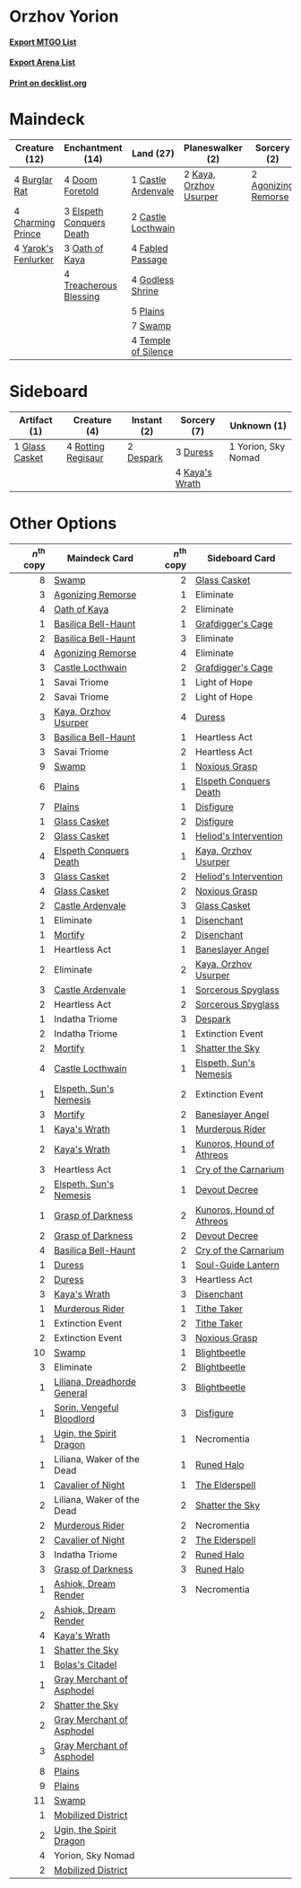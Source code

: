 # Orzhov Yorion

#### [Export MTGO List](../collection/Orzhov%20Yorion/Orzhov%20Yorion.txt)
#### [Export Arena List](../collection/Orzhov%20Yorion/Orzhov%20Yorion_arena.txt)
#### [Print on decklist.org](http://decklist.org/?deckmain=2%09Agonizing%20Remorse%0A4%09Burglar%20Rat%0A1%09Castle%20Ardenvale%0A2%09Castle%20Locthwain%0A4%09Charming%20Prince%0A4%09Doom%20Foretold%0A3%09Elspeth%20Conquers%20Death%0A4%09Fabled%20Passage%0A4%09Godless%20Shrine%0A2%09Kaya,%20Orzhov%20Usurper%0A3%09Oath%20of%20Kaya%0A5%09Plains%0A7%09Swamp%0A4%09Temple%20of%20Silence%0A4%09Treacherous%20Blessing%0A4%09Yarok's%20Fenlurker%0A3%09Yorion,%20Sky%20Nomad&deckside=2%09Despark%0A3%09Duress%0A1%09Glass%20Casket%0A4%09Kaya's%20Wrath%0A4%09Rotting%20Regisaur%0A1%09Yorion,%20Sky%20Nomad)
# Maindeck

|                                        Creature (12)                                         |                                         Enchantment (14)                                          |                                          Land (27)                                           |                                        Planeswalker (2)                                         |                                         Sorcery (2)                                          |    Unknown (3)    |
|----------------------------------------------------------------------------------------------|---------------------------------------------------------------------------------------------------|----------------------------------------------------------------------------------------------|-------------------------------------------------------------------------------------------------|----------------------------------------------------------------------------------------------|-------------------|
|4 [Burglar Rat](http://gatherer.wizards.com/Pages/Card/Details.aspx?multiverseid=452814)      |4 [Doom Foretold](http://gatherer.wizards.com/Pages/Card/Details.aspx?multiverseid=473149)         |1 [Castle Ardenvale](http://gatherer.wizards.com/Pages/Card/Details.aspx?multiverseid=473200) |2 [Kaya, Orzhov Usurper](http://gatherer.wizards.com/Pages/Card/Details.aspx?multiverseid=460129)|2 [Agonizing Remorse](http://gatherer.wizards.com/Pages/Card/Details.aspx?multiverseid=476334)|3 Yorion, Sky Nomad|
|4 [Charming Prince](http://gatherer.wizards.com/Pages/Card/Details.aspx?multiverseid=472970)  |3 [Elspeth Conquers Death](http://gatherer.wizards.com/Pages/Card/Details.aspx?multiverseid=476264)|2 [Castle Locthwain](http://gatherer.wizards.com/Pages/Card/Details.aspx?multiverseid=473203) |                                                                                                 |                                                                                              |                   |
|4 [Yarok's Fenlurker](http://gatherer.wizards.com/Pages/Card/Details.aspx?multiverseid=466877)|3 [Oath of Kaya](http://gatherer.wizards.com/Pages/Card/Details.aspx?multiverseid=461136)          |4 [Fabled Passage](http://gatherer.wizards.com/Pages/Card/Details.aspx?multiverseid=473206)   |                                                                                                 |                                                                                              |                   |
|                                                                                              |4 [Treacherous Blessing](http://gatherer.wizards.com/Pages/Card/Details.aspx?multiverseid=476368)  |4 [Godless Shrine](http://gatherer.wizards.com/Pages/Card/Details.aspx?multiverseid=405099)   |                                                                                                 |                                                                                              |                   |
|                                                                                              |                                                                                                   |5 [Plains](http://gatherer.wizards.com/Pages/Card/Details.aspx?multiverseid=439856)           |                                                                                                 |                                                                                              |                   |
|                                                                                              |                                                                                                   |7 [Swamp](http://gatherer.wizards.com/Pages/Card/Details.aspx?multiverseid=439858)            |                                                                                                 |                                                                                              |                   |
|                                                                                              |                                                                                                   |4 [Temple of Silence](http://gatherer.wizards.com/Pages/Card/Details.aspx?multiverseid=373522)|                                                                                                 |                                                                                              |                   |


# Sideboard

|                                      Artifact (1)                                       |                                        Creature (4)                                         |                                    Instant (2)                                     |                                       Sorcery (7)                                       |    Unknown (1)    |
|-----------------------------------------------------------------------------------------|---------------------------------------------------------------------------------------------|------------------------------------------------------------------------------------|-----------------------------------------------------------------------------------------|-------------------|
|1 [Glass Casket](http://gatherer.wizards.com/Pages/Card/Details.aspx?multiverseid=472977)|4 [Rotting Regisaur](http://gatherer.wizards.com/Pages/Card/Details.aspx?multiverseid=466865)|2 [Despark](http://gatherer.wizards.com/Pages/Card/Details.aspx?multiverseid=461117)|3 [Duress](http://gatherer.wizards.com/Pages/Card/Details.aspx?multiverseid=14557)       |1 Yorion, Sky Nomad|
|                                                                                         |                                                                                             |                                                                                    |4 [Kaya's Wrath](http://gatherer.wizards.com/Pages/Card/Details.aspx?multiverseid=457331)|                   |


# Other Options

|*n*<sup>th</sup> copy|                                            Maindeck Card                                             |*n*<sup>th</sup> copy|                                           Sideboard Card                                           |
|--------------------:|------------------------------------------------------------------------------------------------------|--------------------:|----------------------------------------------------------------------------------------------------|
|                    8|[Swamp](http://gatherer.wizards.com/Pages/Card/Details.aspx?multiverseid=439858)                      |                    2|[Glass Casket](http://gatherer.wizards.com/Pages/Card/Details.aspx?multiverseid=472977)             |
|                    3|[Agonizing Remorse](http://gatherer.wizards.com/Pages/Card/Details.aspx?multiverseid=476334)          |                    1|Eliminate                                                                                           |
|                    4|[Oath of Kaya](http://gatherer.wizards.com/Pages/Card/Details.aspx?multiverseid=461136)               |                    2|Eliminate                                                                                           |
|                    1|[Basilica Bell-Haunt](http://gatherer.wizards.com/Pages/Card/Details.aspx?multiverseid=457300)        |                    1|[Grafdigger's Cage](http://gatherer.wizards.com/Pages/Card/Details.aspx?multiverseid=278452)        |
|                    2|[Basilica Bell-Haunt](http://gatherer.wizards.com/Pages/Card/Details.aspx?multiverseid=457300)        |                    3|Eliminate                                                                                           |
|                    4|[Agonizing Remorse](http://gatherer.wizards.com/Pages/Card/Details.aspx?multiverseid=476334)          |                    4|Eliminate                                                                                           |
|                    3|[Castle Locthwain](http://gatherer.wizards.com/Pages/Card/Details.aspx?multiverseid=473203)           |                    2|[Grafdigger's Cage](http://gatherer.wizards.com/Pages/Card/Details.aspx?multiverseid=278452)        |
|                    1|Savai Triome                                                                                          |                    1|Light of Hope                                                                                       |
|                    2|Savai Triome                                                                                          |                    2|Light of Hope                                                                                       |
|                    3|[Kaya, Orzhov Usurper](http://gatherer.wizards.com/Pages/Card/Details.aspx?multiverseid=460129)       |                    4|[Duress](http://gatherer.wizards.com/Pages/Card/Details.aspx?multiverseid=14557)                    |
|                    3|[Basilica Bell-Haunt](http://gatherer.wizards.com/Pages/Card/Details.aspx?multiverseid=457300)        |                    1|Heartless Act                                                                                       |
|                    3|Savai Triome                                                                                          |                    2|Heartless Act                                                                                       |
|                    9|[Swamp](http://gatherer.wizards.com/Pages/Card/Details.aspx?multiverseid=439858)                      |                    1|[Noxious Grasp](http://gatherer.wizards.com/Pages/Card/Details.aspx?multiverseid=466864)            |
|                    6|[Plains](http://gatherer.wizards.com/Pages/Card/Details.aspx?multiverseid=439856)                     |                    1|[Elspeth Conquers Death](http://gatherer.wizards.com/Pages/Card/Details.aspx?multiverseid=476264)   |
|                    7|[Plains](http://gatherer.wizards.com/Pages/Card/Details.aspx?multiverseid=439856)                     |                    1|[Disfigure](http://gatherer.wizards.com/Pages/Card/Details.aspx?multiverseid=442076)                |
|                    1|[Glass Casket](http://gatherer.wizards.com/Pages/Card/Details.aspx?multiverseid=472977)               |                    2|[Disfigure](http://gatherer.wizards.com/Pages/Card/Details.aspx?multiverseid=442076)                |
|                    2|[Glass Casket](http://gatherer.wizards.com/Pages/Card/Details.aspx?multiverseid=472977)               |                    1|[Heliod's Intervention](http://gatherer.wizards.com/Pages/Card/Details.aspx?multiverseid=476270)    |
|                    4|[Elspeth Conquers Death](http://gatherer.wizards.com/Pages/Card/Details.aspx?multiverseid=476264)     |                    1|[Kaya, Orzhov Usurper](http://gatherer.wizards.com/Pages/Card/Details.aspx?multiverseid=460129)     |
|                    3|[Glass Casket](http://gatherer.wizards.com/Pages/Card/Details.aspx?multiverseid=472977)               |                    2|[Heliod's Intervention](http://gatherer.wizards.com/Pages/Card/Details.aspx?multiverseid=476270)    |
|                    4|[Glass Casket](http://gatherer.wizards.com/Pages/Card/Details.aspx?multiverseid=472977)               |                    2|[Noxious Grasp](http://gatherer.wizards.com/Pages/Card/Details.aspx?multiverseid=466864)            |
|                    2|[Castle Ardenvale](http://gatherer.wizards.com/Pages/Card/Details.aspx?multiverseid=473200)           |                    3|[Glass Casket](http://gatherer.wizards.com/Pages/Card/Details.aspx?multiverseid=472977)             |
|                    1|Eliminate                                                                                             |                    1|[Disenchant](http://gatherer.wizards.com/Pages/Card/Details.aspx?multiverseid=847)                  |
|                    1|[Mortify](http://gatherer.wizards.com/Pages/Card/Details.aspx?multiverseid=420829)                    |                    2|[Disenchant](http://gatherer.wizards.com/Pages/Card/Details.aspx?multiverseid=847)                  |
|                    1|Heartless Act                                                                                         |                    1|[Baneslayer Angel](http://gatherer.wizards.com/Pages/Card/Details.aspx?multiverseid=191065)         |
|                    2|Eliminate                                                                                             |                    2|[Kaya, Orzhov Usurper](http://gatherer.wizards.com/Pages/Card/Details.aspx?multiverseid=460129)     |
|                    3|[Castle Ardenvale](http://gatherer.wizards.com/Pages/Card/Details.aspx?multiverseid=473200)           |                    1|[Sorcerous Spyglass](http://gatherer.wizards.com/Pages/Card/Details.aspx?multiverseid=435407)       |
|                    2|Heartless Act                                                                                         |                    2|[Sorcerous Spyglass](http://gatherer.wizards.com/Pages/Card/Details.aspx?multiverseid=435407)       |
|                    1|Indatha Triome                                                                                        |                    3|[Despark](http://gatherer.wizards.com/Pages/Card/Details.aspx?multiverseid=461117)                  |
|                    2|Indatha Triome                                                                                        |                    1|Extinction Event                                                                                    |
|                    2|[Mortify](http://gatherer.wizards.com/Pages/Card/Details.aspx?multiverseid=420829)                    |                    1|[Shatter the Sky](http://gatherer.wizards.com/Pages/Card/Details.aspx?multiverseid=476288)          |
|                    4|[Castle Locthwain](http://gatherer.wizards.com/Pages/Card/Details.aspx?multiverseid=473203)           |                    1|[Elspeth, Sun's Nemesis](http://gatherer.wizards.com/Pages/Card/Details.aspx?multiverseid=476265)   |
|                    1|[Elspeth, Sun's Nemesis](http://gatherer.wizards.com/Pages/Card/Details.aspx?multiverseid=476265)     |                    2|Extinction Event                                                                                    |
|                    3|[Mortify](http://gatherer.wizards.com/Pages/Card/Details.aspx?multiverseid=420829)                    |                    2|[Baneslayer Angel](http://gatherer.wizards.com/Pages/Card/Details.aspx?multiverseid=191065)         |
|                    1|[Kaya's Wrath](http://gatherer.wizards.com/Pages/Card/Details.aspx?multiverseid=457331)               |                    1|[Murderous Rider](http://gatherer.wizards.com/Pages/Card/Details.aspx?multiverseid=473059)          |
|                    2|[Kaya's Wrath](http://gatherer.wizards.com/Pages/Card/Details.aspx?multiverseid=457331)               |                    1|[Kunoros, Hound of Athreos](http://gatherer.wizards.com/Pages/Card/Details.aspx?multiverseid=476473)|
|                    3|Heartless Act                                                                                         |                    1|[Cry of the Carnarium](http://gatherer.wizards.com/Pages/Card/Details.aspx?multiverseid=457214)     |
|                    2|[Elspeth, Sun's Nemesis](http://gatherer.wizards.com/Pages/Card/Details.aspx?multiverseid=476265)     |                    1|[Devout Decree](http://gatherer.wizards.com/Pages/Card/Details.aspx?multiverseid=466767)            |
|                    1|[Grasp of Darkness](http://gatherer.wizards.com/Pages/Card/Details.aspx?multiverseid=407595)          |                    2|[Kunoros, Hound of Athreos](http://gatherer.wizards.com/Pages/Card/Details.aspx?multiverseid=476473)|
|                    2|[Grasp of Darkness](http://gatherer.wizards.com/Pages/Card/Details.aspx?multiverseid=407595)          |                    2|[Devout Decree](http://gatherer.wizards.com/Pages/Card/Details.aspx?multiverseid=466767)            |
|                    4|[Basilica Bell-Haunt](http://gatherer.wizards.com/Pages/Card/Details.aspx?multiverseid=457300)        |                    2|[Cry of the Carnarium](http://gatherer.wizards.com/Pages/Card/Details.aspx?multiverseid=457214)     |
|                    1|[Duress](http://gatherer.wizards.com/Pages/Card/Details.aspx?multiverseid=14557)                      |                    1|[Soul-Guide Lantern](http://gatherer.wizards.com/Pages/Card/Details.aspx?multiverseid=476488)       |
|                    2|[Duress](http://gatherer.wizards.com/Pages/Card/Details.aspx?multiverseid=14557)                      |                    3|Heartless Act                                                                                       |
|                    3|[Kaya's Wrath](http://gatherer.wizards.com/Pages/Card/Details.aspx?multiverseid=457331)               |                    3|[Disenchant](http://gatherer.wizards.com/Pages/Card/Details.aspx?multiverseid=847)                  |
|                    1|[Murderous Rider](http://gatherer.wizards.com/Pages/Card/Details.aspx?multiverseid=473059)            |                    1|[Tithe Taker](http://gatherer.wizards.com/Pages/Card/Details.aspx?multiverseid=457171)              |
|                    1|Extinction Event                                                                                      |                    2|[Tithe Taker](http://gatherer.wizards.com/Pages/Card/Details.aspx?multiverseid=457171)              |
|                    2|Extinction Event                                                                                      |                    3|[Noxious Grasp](http://gatherer.wizards.com/Pages/Card/Details.aspx?multiverseid=466864)            |
|                   10|[Swamp](http://gatherer.wizards.com/Pages/Card/Details.aspx?multiverseid=439858)                      |                    1|[Blightbeetle](http://gatherer.wizards.com/Pages/Card/Details.aspx?multiverseid=466841)             |
|                    3|Eliminate                                                                                             |                    2|[Blightbeetle](http://gatherer.wizards.com/Pages/Card/Details.aspx?multiverseid=466841)             |
|                    1|[Liliana, Dreadhorde General](http://gatherer.wizards.com/Pages/Card/Details.aspx?multiverseid=461024)|                    3|[Blightbeetle](http://gatherer.wizards.com/Pages/Card/Details.aspx?multiverseid=466841)             |
|                    1|[Sorin, Vengeful Bloodlord](http://gatherer.wizards.com/Pages/Card/Details.aspx?multiverseid=461144)  |                    3|[Disfigure](http://gatherer.wizards.com/Pages/Card/Details.aspx?multiverseid=442076)                |
|                    1|[Ugin, the Spirit Dragon](http://gatherer.wizards.com/Pages/Card/Details.aspx?multiverseid=391948)    |                    1|Necromentia                                                                                         |
|                    1|Liliana, Waker of the Dead                                                                            |                    1|[Runed Halo](http://gatherer.wizards.com/Pages/Card/Details.aspx?multiverseid=154005)               |
|                    1|[Cavalier of Night](http://gatherer.wizards.com/Pages/Card/Details.aspx?multiverseid=466848)          |                    1|[The Elderspell](http://gatherer.wizards.com/Pages/Card/Details.aspx?multiverseid=461016)           |
|                    2|Liliana, Waker of the Dead                                                                            |                    2|[Shatter the Sky](http://gatherer.wizards.com/Pages/Card/Details.aspx?multiverseid=476288)          |
|                    2|[Murderous Rider](http://gatherer.wizards.com/Pages/Card/Details.aspx?multiverseid=473059)            |                    2|Necromentia                                                                                         |
|                    2|[Cavalier of Night](http://gatherer.wizards.com/Pages/Card/Details.aspx?multiverseid=466848)          |                    2|[The Elderspell](http://gatherer.wizards.com/Pages/Card/Details.aspx?multiverseid=461016)           |
|                    3|Indatha Triome                                                                                        |                    2|[Runed Halo](http://gatherer.wizards.com/Pages/Card/Details.aspx?multiverseid=154005)               |
|                    3|[Grasp of Darkness](http://gatherer.wizards.com/Pages/Card/Details.aspx?multiverseid=407595)          |                    3|[Runed Halo](http://gatherer.wizards.com/Pages/Card/Details.aspx?multiverseid=154005)               |
|                    1|[Ashiok, Dream Render](http://gatherer.wizards.com/Pages/Card/Details.aspx?multiverseid=461155)       |                    3|Necromentia                                                                                         |
|                    2|[Ashiok, Dream Render](http://gatherer.wizards.com/Pages/Card/Details.aspx?multiverseid=461155)       |                     |                                                                                                    |
|                    4|[Kaya's Wrath](http://gatherer.wizards.com/Pages/Card/Details.aspx?multiverseid=457331)               |                     |                                                                                                    |
|                    1|[Shatter the Sky](http://gatherer.wizards.com/Pages/Card/Details.aspx?multiverseid=476288)            |                     |                                                                                                    |
|                    1|[Bolas's Citadel](http://gatherer.wizards.com/Pages/Card/Details.aspx?multiverseid=461006)            |                     |                                                                                                    |
|                    1|[Gray Merchant of Asphodel](http://gatherer.wizards.com/Pages/Card/Details.aspx?multiverseid=389541)  |                     |                                                                                                    |
|                    2|[Shatter the Sky](http://gatherer.wizards.com/Pages/Card/Details.aspx?multiverseid=476288)            |                     |                                                                                                    |
|                    2|[Gray Merchant of Asphodel](http://gatherer.wizards.com/Pages/Card/Details.aspx?multiverseid=389541)  |                     |                                                                                                    |
|                    3|[Gray Merchant of Asphodel](http://gatherer.wizards.com/Pages/Card/Details.aspx?multiverseid=389541)  |                     |                                                                                                    |
|                    8|[Plains](http://gatherer.wizards.com/Pages/Card/Details.aspx?multiverseid=439856)                     |                     |                                                                                                    |
|                    9|[Plains](http://gatherer.wizards.com/Pages/Card/Details.aspx?multiverseid=439856)                     |                     |                                                                                                    |
|                   11|[Swamp](http://gatherer.wizards.com/Pages/Card/Details.aspx?multiverseid=439858)                      |                     |                                                                                                    |
|                    1|[Mobilized District](http://gatherer.wizards.com/Pages/Card/Details.aspx?multiverseid=461176)         |                     |                                                                                                    |
|                    2|[Ugin, the Spirit Dragon](http://gatherer.wizards.com/Pages/Card/Details.aspx?multiverseid=391948)    |                     |                                                                                                    |
|                    4|Yorion, Sky Nomad                                                                                     |                     |                                                                                                    |
|                    2|[Mobilized District](http://gatherer.wizards.com/Pages/Card/Details.aspx?multiverseid=461176)         |                     |                                                                                                    |

